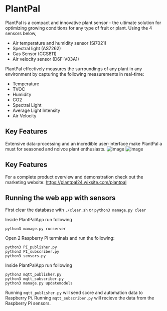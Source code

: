 # PlantPal

PlantPal is a  compact and innovative plant sensor - the ultimate solution for optimizing growing conditions for any type of fruit or plant.
Using the 4 sensors below, 
- Air temperature and humidity sensor (Si7021)
- Spectral light (AS7262)
- Gas Sensor (CCS811)
- Air velocity sensor (D6F-V03A1)

PlantPal effectively measures the surroundings of any plant in any environment by capturing the following measurements in real-time:
- Temperature 
- TVOC
- Humidity
- CO2
- Spectral Light 
- Average Light Intensity 
- Air Velocity

## Key Features

Extensive data-processing and an incredible user-interface make PlantPal a must for seasoned and noivce plant enthusiasts. 
![image](https://github.com/MoonHack2023/PlantPal/assets/93931659/97fdcfdd-faa4-4ce1-a549-42f896446fd7)
![image](https://github.com/MoonHack2023/PlantPal/assets/93931659/73c3657b-abaf-48b3-8974-25e47fe2741a)

## Key Features 

For a complete product overview and demonstration check out the marketing website:
https://plantpal24.wixsite.com/plantpal


## Running the web app with sensors

First clear the database with `./clear.sh` or `python3 manage.py clear`

Inside PlantPalApp run following

```
python3 manage.py runserver
```

Open 2 Raspberry Pi terminals and run the following:

```
python3 PI_publisher.py
python3 PI_subscriber.py
python3 sensors.py
```

Inside PlantPalApp run following

```
python3 mqtt_publisher.py
python3 mqtt_subscriber.py
python3 manage.py updatemodels
```
Running `mqtt_publisher.py` will send score and automation data to Raspberry Pi. 
Running `mqtt_subscriber.py` will recieve the data from the Raspberry Pi sensors.
